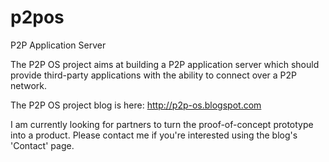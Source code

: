 p2pos
=====

P2P Application Server

The P2P OS project aims at building a P2P application server which should provide third-party applications with the ability to connect over a P2P network. 

The P2P OS project blog is here: http://p2p-os.blogspot.com

I am currently looking for partners to turn the proof-of-concept prototype into a product. Please contact me if you're interested using the blog's 'Contact' page.
